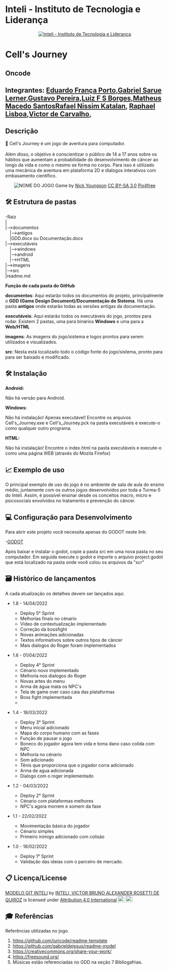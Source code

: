 # Inteli - Instituto de Tecnologia e Liderança 

<p align="center">
<a href= "https://www.inteli.edu.br/"><img src="https://www.inteli.edu.br/wp-content/uploads/2021/08/20172028/marca_1-2.png" alt="Inteli - Instituto de Tecnologia e Liderança" border="0"></a>
</p>

# Cell's Journey

## Oncode

## Integrantes: <a href="https://www.linkedin.com/in/eduardo-fran%C3%A7a-porto-345bba164/">Eduardo França Porto</a>,<a href="https://www.google.com/">Gabriel Sarue Lerner</a>,<a href="https://www.google.com/">Gustavo Pereira</a>,<a href="https://www.linkedin.com/in/sbluizfernando/">Luiz F S Borges</a>,<a href="https://www.linkedin.com/in/matheus-macedo-santos-2a8106194/">Matheus Macedo Santos</a><a href="https://www.linkedin.com/in/rafael-katalan">Rafael Nissim Katalan</a>, <a href="https://www.google.com/">Raphael Lisboa</a>,<a href="https://www.google.com/">Victor de Carvalho</a>, 

## Descrição

📜 Cell's Journey é um jogo de aventura para computador.
<br><br>
Além disso, o objetivo é conscientizar o público de 14 a 17 anos sobre os hábitos que aumentam a probabilidade do desenvolvimento de câncer ao longo da vida e como o mesmo se forma no corpo. 
Para isso é utilizado uma mecânica de aventura em plataforma 2D e dialogos interativos com embasamento científico.

<p align="center">
<img src="https://i.imgur.com/LABxJ1a.png" alt="NOME DO JOGO" border="0">
  Game by <a href="http://www.nyphotographic.com/">Nick Youngson</a> <a rel="license" href="https://creativecommons.org/licenses/by-sa/3.0/">CC BY-SA 3.0</a> <a href="http://pix4free.org/">Pix4free</a>
</p>


## 🛠 Estrutura de pastas

-Raiz<br>
|<br>
|-->documentos<br>
  &emsp;|-->antigos<br>
  &emsp;|GDD.docx ou Documentação.docx<br>
|-->executáveis<br>
  &emsp;|-->windows<br>
  &emsp;|-->android<br>
  &emsp;|-->HTML<br>
|-->imagens<br>
|-->src<br>
|readme.md<br>

<b>Função de cada pasta do GitHub</b>

<b>documentos</b>: Aqui estarão todos os documentos do projeto, principalmente o <b>GDD (Game Design Document)/Documentação do Sistema</b>. Há uma pasta <b>antigos</b> onde estarão todas as versões antigas da documentação.

<b>executáveis</b>: Aqui estarão todos os executáveis do jogo, prontos para rodar. Existem 2 pastas, uma para binários <b>Windows</b> e uma para a <b>Web/HTML</b>

<b>imagens</b>: As imagens do jogo/sistema e logos prontos para serem utilizados e visualizados.

<b>src</b>: Nesta está localizado todo o código fonte do jogo/sistema, pronto para para ser baixado e modificado.

## 🛠 Instalação

<b>Android:</b>

Não há versão para Android.

<b>Windows:</b>

Não há instalação! Apenas executável!
Encontre os arquivos Cell's_Journey.exe e Cell's_Journey.pck na pasta executáveis e execute-o como qualquer outro programa.

<b>HTML:</b>

Não há instalação!
Encontre o index.html na pasta executáveis e execute-o como uma página WEB (através do Mozila Firefox) 

## 📈 Exemplo de uso

O principal exemplo de uso do jogo é no ambiente de sala de aula do ensino médio, juntamente com os outros jogos desenvolvidos por toda a Turma-5 do Inteli. Assim, é possível ensinar desde os conceitos macro, micro e psicosociais envolvidos no tratamento e prevenção do câncer.

## 💻 Configuração para Desenvolvimento

Para abrir este projeto você necessita apenas do GODOT neste link:

-<a href="https://godotengine.org/download">GODOT</a>

Após baixar e instalar o godot, copie a pasta src em uma nova pasta no seu computador. 
Em seguida execute o godot e importe o arquivo project.godot que está localizado na pasta onde você colou os arquivos da "scr" 

## 🗃 Histórico de lançamentos

A cada atualização os detalhes devem ser lançados aqui.

* 1.8 - 14/04/2022
    * Deploy 5° Sprint
    * Melhorias finais no cénario
    * Video de contextualização implementado
    * Correção da bossfight
    * Novas animações adicionadas
    * Textos informativos sobre outros tipos de câncer
    * Mais dialogos do Roger foram implementados 
* 1.6 - 01/04/2022
    * Deploy 4° Sprint 
    * Cénario novo implementado 
    * Melhoria nos dialogos do Roger
    * Novas artes do menu
    * Arma de água mata os NPC's
    * Tela de game over caso caia das plataformas 
    * Boss fight implementada 
    * 
* 1.4 - 18/03/2022
    * Deploy 3° Sprint
    * Menu inicial adicionado
    * Mapa do corpo humano com as fases
    * Função de pausar o jogo
    * Boneco do jogador agora tem vida e toma dano caso colida com NPC
    * Melhoria no cénario
    * Som adicionado
    * Tênis que proporciona que o jogador corra adicionado
    * Arma de agua adicionada
    * Dialogo com o roger implementado 
* 1.2 - 04/03/2022
    * Deploy 2° Sprint
    * Cénario com plataformas melhores 
    * NPC's agora morrem e somem da fase 

* 1.1 - 22/02/2022
    * Movimentação básica do jogador
    * Cénario simples
    * Primeiro inimigo adicionado com colisão

* 1.0 - 18/02/2022
    * Deploy 1° Sprint
    * Validação das ideias com o parceiro de mercado.

## 📋 Licença/License

<p xmlns:cc="http://creativecommons.org/ns#" xmlns:dct="http://purl.org/dc/terms/"><a property="dct:title" rel="cc:attributionURL" href="https://github.com/Spidus/Teste_Final_1">MODELO GIT INTELI</a> by <a rel="cc:attributionURL dct:creator" property="cc:attributionName" href="https://www.yggbrasil.com.br/vr">INTELI, VICTOR BRUNO ALEXANDER ROSETTI DE QUIROZ</a> is licensed under <a href="http://creativecommons.org/licenses/by/4.0/?ref=chooser-v1" target="_blank" rel="license noopener noreferrer" style="display:inline-block;">Attribution 4.0 International<img style="height:22px!important;margin-left:3px;vertical-align:text-bottom;" src="https://mirrors.creativecommons.org/presskit/icons/cc.svg?ref=chooser-v1"><img style="height:22px!important;margin-left:3px;vertical-align:text-bottom;" src="https://mirrors.creativecommons.org/presskit/icons/by.svg?ref=chooser-v1"></a></p>

## 🎓 Referências

Referências utilizadas no jogo.

1. <https://github.com/iuricode/readme-template>
2. <https://github.com/gabrieldejesus/readme-model>
3. <https://creativecommons.org/share-your-work/>
4. <https://freesound.org/>
5. Músicas estão referenciadas no GDD na seção 7 Bibliogafrias. 
